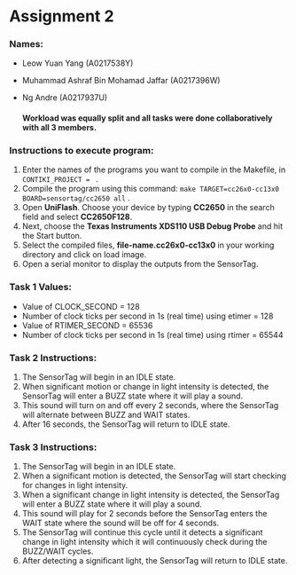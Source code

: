 # Assignment 2

### Names:
- Leow Yuan Yang (A0217538Y)
- Muhammad Ashraf Bin Mohamad Jaffar (A0217396W)
- Ng Andre (A0217937U)

  #### Workload was equally split and all tasks were done collaboratively with all 3 members.

### Instructions to execute program:
1. Enter the names of the programs you want to compile in the Makefile, in `CONTIKI_PROJECT = ` .
2. Compile the program using this command: `make TARGET=cc26x0-cc13x0 BOARD=sensortag/cc2650 all` .
3. Open **UniFlash**. Choose your device by typing **CC2650** in the search field and select **CC2650F128**.
4. Next, choose the **Texas Instruments XDS110 USB Debug Probe** and hit the Start button.
5. Select the compiled files, **file-name.cc26x0-cc13x0** in your working directory and click on load image.
6. Open a serial monitor to display the outputs from the SensorTag.

### Task 1 Values:
- Value of CLOCK_SECOND = 128
- Number of clock ticks per second in 1s (real time) using etimer  = 128
- Value of RTIMER_SECOND = 65536
- Number of clock ticks per second in 1s (real time) using rtimer = 65544

### Task 2 Instructions:
1. The SensorTag will begin in an IDLE state.
2. When significant motion or change in light intensity is detected, the SensorTag will enter a BUZZ state where it will play a sound.
3. This sound will turn on and off every 2 seconds, where the SensorTag will alternate between BUZZ and WAIT states.
4. After 16 seconds, the SensorTag will return to IDLE state.

### Task 3 Instructions:
1. The SensorTag will begin in an IDLE state.
2. When a significant motion is detected, the SensorTag will start checking for changes in light intensity.
3. When a significant change in light intensity is detected, the SensorTag will enter a BUZZ state where it will play a sound.
4. This sound will play for 2 seconds before the SensorTag enters the WAIT state where the sound will be off for 4 seconds.
5. The SensorTag will continue this cycle until it detects a significant change in light intensity which it will continuously check during the BUZZ/WAIT cycles.
5. After detecting a significant light, the SensorTag will return to IDLE state.



